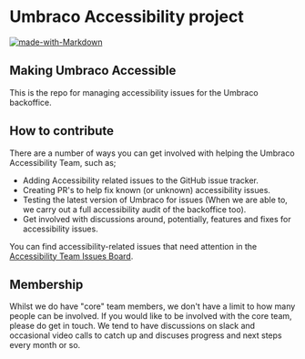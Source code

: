 # Umbraco Accessibility project
 [![made-with-Markdown](https://img.shields.io/badge/Made%20with-Markdown-1f425f.svg)](http://commonmark.org)

## Making Umbraco Accessible
This is the repo for managing accessibility issues for the Umbraco backoffice.

## How to contribute

There are a number of ways you can get involved with helping the Umbraco Accessibility Team, such as;

- Adding Accessibility related issues to the GitHub issue tracker.
- Creating PR's to help fix known (or unknown) accessibility issues.
- Testing the latest version of Umbraco for issues (When we are able to, we carry out a full accessibility audit of the backoffice too).
- Get involved with discussions around, potentially, features and fixes for accessibility issues.

You can find accessibility-related issues that need attention in the [Accessibility Team Issues Board](https://github.com/umbraco/Umbraco-CMS.Accessibility.Issues/issues). 

## Membership

Whilst we do have "core" team members, we don't have a limit to how many people can be involved. If you would like to be involved with the core team, please do get in touch. We tend to have discussions on slack and occasional video calls to catch up and discuses progress and next steps every month or so.